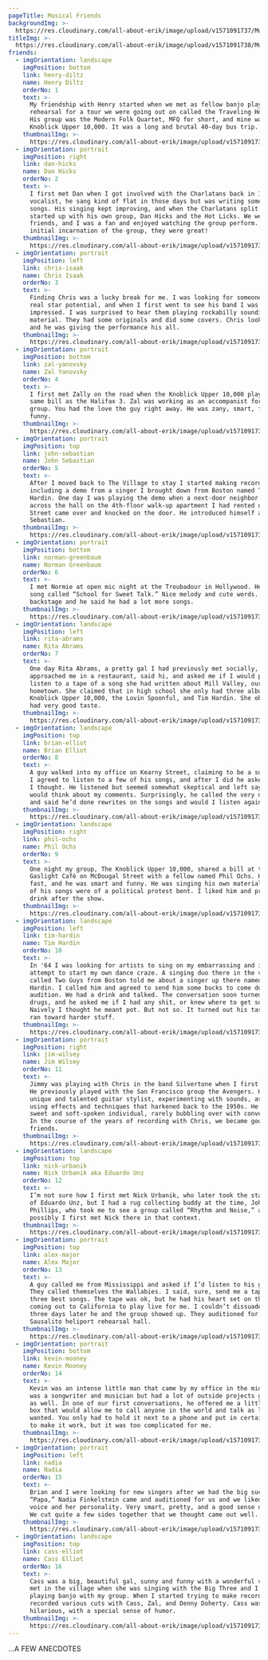 ```yaml
---
pageTitle: Musical Friends
backgroundImg: >-
  https://res.cloudinary.com/all-about-erik/image/upload/v1571091737/Musical%20Journey/Musical%20Friends/Musical-Friends-groupshot_w8inss.jpg
titleImg: >-
  https://res.cloudinary.com/all-about-erik/image/upload/v1571091738/Musical%20Journey/Musical%20Friends/musical-friends_p2af5b.png
friends:
  - imgOrientation: landscape
    imgPosition: bottom
    link: henry-diltz
    name: Henry Diltz
    orderNo: 1
    text: >-
      My friendship with Henry started when we met as fellow banjo players at a
      rehearsal for a tour we were going out on called the Traveling Hootenanny.
      His group was the Modern Folk Quartet, MFQ for short, and mine was the
      Knoblick Upper 10,000. It was a long and brutal 40-day bus trip.
    thumbnailImg: >-
      https://res.cloudinary.com/all-about-erik/image/upload/v1571091738/Musical%20Journey/Musical%20Friends/Henry-Diltz-at-a-love-in-sm_rqno51.jpg
  - imgOrientation: portrait
    imgPosition: right
    link: dan-hicks
    name: Dan Hicks
    orderNo: 2
    text: >-
      I first met Dan when I got involved with the Charlatans back in 1965. As a
      vocalist, he sang kind of flat in those days but was writing some great
      songs. His singing kept improving, and when the Charlatans split up, Dan
      started up with his own group, Dan Hicks and the Hot Licks. We were
      friends, and I was a fan and enjoyed watching the group perform. From the
      initial incarnation of the group, they were great!
    thumbnailImg: >-
      https://res.cloudinary.com/all-about-erik/image/upload/v1571091738/Musical%20Journey/Musical%20Friends/Dan-Hicks_pdk5cq.jpg
  - imgOrientation: portrait
    imgPosition: left
    link: chris-isaak
    name: Chris Isaak
    orderNo: 3
    text: >-
      Finding Chris was a lucky break for me. I was looking for someone with
      real star potential, and when I first went to see his band I was
      impressed. I was surprised to hear them playing rockabilly sounding
      material. They had some originals and did some covers. Chris looked great,
      and he was giving the performance his all.
    thumbnailImg: >-
      https://res.cloudinary.com/all-about-erik/image/upload/v1571091737/Musical%20Journey/Musical%20Friends/Chris-Isaak_fu6jdr.jpg
  - imgOrientation: portrait
    imgPosition: bottom
    link: zal-yanovsky
    name: Zal Yanovsky
    orderNo: 4
    text: >-
      I first met Zally on the road when the Knoblick Upper 10,000 played on the
      same bill as the Halifax 3. Zal was working as an accompanist for their
      group. You had the love the guy right away. He was zany, smart, fast, and
      funny.
    thumbnailImg: >-
      https://res.cloudinary.com/all-about-erik/image/upload/v1571091737/Musical%20Journey/Musical%20Friends/Zal-Yanovsky_mv5am4.jpg
  - imgOrientation: portrait
    imgPosition: top
    link: john-sebastian
    name: John Sebastian
    orderNo: 5
    text: >-
      After I moved back to The Village to stay I started making records,
      including a demo from a singer I brought down from Boston named Tim
      Hardin. One day I was playing the demo when a next-door neighbor from
      across the hall on the 4th-floor walk-up apartment I had rented on Prince
      Street came over and knocked on the door. He introduced himself as John
      Sebastian.
    thumbnailImg: >-
      https://res.cloudinary.com/all-about-erik/image/upload/v1571091738/Musical%20Journey/Musical%20Friends/John-Sebastian_dcpu5o.jpg
  - imgOrientation: portrait
    imgPosition: bottom
    link: norman-greenbaum
    name: Norman Greenbaum
    orderNo: 6
    text: >-
      I met Normie at open mic night at the Troubadour in Hollywood. He sang a
      song called “School for Sweet Talk.” Nice melody and cute words. We talked
      backstage and he said he had a lot more songs.
    thumbnailImg: >-
      https://res.cloudinary.com/all-about-erik/image/upload/v1571091738/Musical%20Journey/Musical%20Friends/Norman-Greenbaum_phdhkw.jpg
  - imgOrientation: landscape
    imgPosition: left
    link: rita-abrams
    name: Rita Abrams
    orderNo: 7
    text: >-
      One day Rita Abrams, a pretty gal I had previously met socially,
      approached me in a restaurant, said hi, and asked me if I would please to
      listen to a tape of a song she had written about Mill Valley, our
      hometown. She claimed that in high school she only had three albums, the
      Knoblick Upper 10,000, the Lovin Spoonful, and Tim Hardin. She obviously
      had very good taste.
    thumbnailImg: >-
      https://res.cloudinary.com/all-about-erik/image/upload/v1571091738/Musical%20Journey/Musical%20Friends/Rita-Abrams-piano_wwiysk.jpg
  - imgOrientation: landscape
    imgPosition: top
    link: brian-elliot
    name: Brian Elliot
    orderNo: 8
    text: >-
      A guy walked into my office on Kearny Street, claiming to be a songwriter.
      I agreed to listen to a few of his songs, and after I did he asked me what
      I thought. He listened but seemed somewhat skeptical and left saying he
      would think about my comments. Surprisingly, he called the very next day
      and said he’d done rewrites on the songs and would I listen again?
    thumbnailImg: >-
      https://res.cloudinary.com/all-about-erik/image/upload/v1571091738/Musical%20Journey/Musical%20Friends/Brian-Elliot_f705gw.jpg
  - imgOrientation: landscape
    imgPosition: right
    link: phil-ochs
    name: Phil Ochs
    orderNo: 9
    text: >-
      One night my group, The Knoblick Upper 10,000, shared a bill at the
      Gaslight Café on McDougal Street with a fellow named Phil Ochs. He talked
      fast, and he was smart and funny. He was singing his own material and most
      of his songs were of a political protest bent. I liked him and proposed a
      drink after the show.
    thumbnailImg: >-
      https://res.cloudinary.com/all-about-erik/image/upload/v1571091737/Musical%20Journey/Musical%20Friends/Phil-Ochs_sp4w75.jpg
  - imgOrientation: landscape
    imgPosition: left
    link: tim-hardin
    name: Tim Hardin
    orderNo: 10
    text: >-
      In '64 I was looking for artists to sing on my embarrassing and ill-fated
      attempt to start my own dance craze. A singing duo there in the village
      called Two Guys from Boston told me about a singer up there named Tim
      Hardin. I called him and agreed to send him some bucks to come down and
      audition. We had a drink and talked. The conversation soon turned to
      drugs, and he asked me if I had any shit, or knew where to get some.
      Naively I thought he meant pot. But not so. It turned out his tastes also
      ran toward harder stuff.
    thumbnailImg: >-
      https://res.cloudinary.com/all-about-erik/image/upload/v1571091737/Musical%20Journey/Musical%20Friends/Tim-Hardin_mdxu9o.jpg
  - imgOrientation: portrait
    imgPosition: right
    link: jim-wilsey
    name: Jim Wilsey
    orderNo: 11
    text: >-
      Jimmy was playing with Chris in the band Silvertone when I first met him.
      He previously played with the San Francisco group the Avengers. He was a
      unique and talented guitar stylist, experimenting with sounds, as well as
      using effects and techniques that harkened back to the 1950s. He was a
      sweet and soft-spoken individual, rarely bubbling over with conversation.
      In the course of the years of recording with Chris, we became good
      friends.
    thumbnailImg: >-
      https://res.cloudinary.com/all-about-erik/image/upload/v1571091737/Musical%20Journey/Musical%20Friends/Jim-Wilsey_evft51.jpg
  - imgOrientation: landscape
    imgPosition: top
    link: nick-urbanik
    name: Nick Urbanik aka Eduardo Unz
    orderNo: 12
    text: >-
      I’m not sure how I first met Nick Urbanik, who later took the stage name
      of Eduardo Unz, but I had a rug collecting buddy at the time, John
      Phillips, who took me to see a group called “Rhythm and Noise,” and quite
      possibly I first met Nick there in that context.
    thumbnailImg: >-
      https://res.cloudinary.com/all-about-erik/image/upload/v1571091737/Musical%20Journey/Musical%20Friends/Nick-Urbanik_dl0uas.jpg
  - imgOrientation: portrait
    imgPosition: top
    link: alex-major
    name: Alex Major
    orderNo: 13
    text: >-
      A guy called me from Mississippi and asked if I’d listen to his group.
      They called themselves the Wallabies. I said, sure, send me a tape of your
      three best songs. The tape was ok, but he had his heart set on the band
      coming out to California to play live for me. I couldn’t dissuade him, and
      three days later he and the group showed up. They auditioned for me at our
      Sausalito heliport rehearsal hall.
    thumbnailImg: >-
      https://res.cloudinary.com/all-about-erik/image/upload/v1571091737/Musical%20Journey/Musical%20Friends/Alex-Major_ftv9vb.jpg
  - imgOrientation: portrait
    imgPosition: bottom
    link: kevin-mooney
    name: Kevin Mooney
    orderNo: 14
    text: >-
      Kevin was an intense little man that came by my office in the mid-70s. He
      was a songwriter and musician but had a lot of outside projects going on
      as well. In one of our first conversations, he offered me a little black
      box that would allow me to call anyone in the world and talk as long as I
      wanted. You only had to hold it next to a phone and put in certain codes
      to make it work, but it was too complicated for me.
    thumbnailImg: >-
      https://res.cloudinary.com/all-about-erik/image/upload/v1571091737/Musical%20Journey/Musical%20Friends/Kevin-Mooney_driip9.jpg
  - imgOrientation: portrait
    imgPosition: left
    link: nadia
    name: Nadia
    orderNo: 15
    text: >-
      Brian and I were looking for new singers after we had the big success with
      “Papa,” Nadia Finkelstein came and auditioned for us and we liked both her
      voice and her personality. Very smart, pretty, and a good sense of humor.
      We cut quite a few sides together that we thought came out well.
    thumbnailImg: >-
      https://res.cloudinary.com/all-about-erik/image/upload/v1571091737/Musical%20Journey/Musical%20Friends/Nadia_ahc98p.jpg
  - imgOrientation: landscape
    imgPosition: top
    link: cass-elliot
    name: Cass Elliot
    orderNo: 16
    text: >-
      Cass was a big, beautiful gal, sunny and funny with a wonderful voice. We
      met in the village when she was singing with the Big Three and I was
      playing banjo with my group. When I started trying to make records I had
      recorded various cuts with Cass, Zal, and Denny Doherty. Cass was
      hilarious, with a special sense of humor.
    thumbnailImg: >-
      https://res.cloudinary.com/all-about-erik/image/upload/v1571091737/Musical%20Journey/Musical%20Friends/Cass-Elliot-bed_fnnrqd.jpg
---
```

...A FEW ANECDOTES
